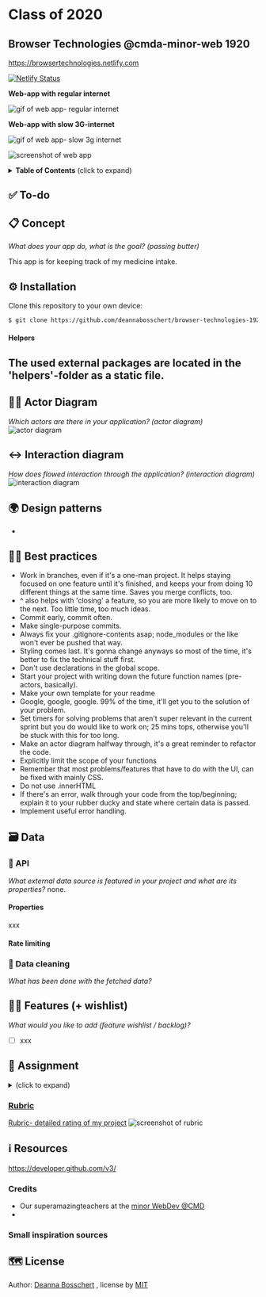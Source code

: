 # Class of 2020
## Browser Technologies @cmda-minor-web 1920
https://browsertechnologies.netlify.com

[![Netlify Status](https://api.netlify.com/api/v1/badges/e56a09e1-89a2-48f3-bd77-6247d77caa09/deploy-status)](https://app.netlify.com/sites/browsertechnologies/deploys)


**Web-app with regular internet**

![gif of web app- regular internet]()

**Web-app with slow 3G-internet**

![gif of web app- slow 3g internet]()

![screenshot of web app]()


<details>
  <summary><strong>Table of Contents</strong> (click to expand)</summary>

<!-- toc -->

- [✅ To-do](#--to-do)
- [📋 Concept](#---concept)
- [⚙️ Installation](#---installation)
    + [Helpers](#helpers)
- [🧑🏼‍ Actor Diagram](#------actor-diagram)
- [↔️ Interaction diagram](#---interaction-diagram)
- [🌍 Design patterns](#---design-patterns)
- [👍🏽 Best practices](#-----best-practices)
- [🗃 Data](#---data)
  * [🐒 Github API](#---github-api)
    + [Properties](#properties)
    + [Rate limiting](#rate-limiting)
  * [💽 Data cleaning](#---data-cleaning)
    + [Filtering the data using array.filter](#filtering-the-data-using-arrayfilter)
    + [Rendering the data to html-representation using array.map](#rendering-the-data-to-html-representation-using-arraymap)
- [👯🏿‍ Features (+ wishlist)](#------features----wishlist-)
- [🏫 Assignment](#---assignment)
  * [Learning goals](#learning-goals)
  * [Week 1 - Server Side Rendering 📡](#week-1---server-side-rendering---)
  * [Week 2 - Progressive Web App 🚀](#week-2---progressive-web-app---)
  * [Week 3 - Critical Rendering Path 📉](#week-3---critical-rendering-path---)
  * [Rubric](#rubric)
- [ℹ️ Resources](#---resources)
  * [Credits](#credits)
  * [Small inspiration sources](#small-inspiration-sources)
- [🗺️ License](#----license)

<!-- tocstop -->

</details>

## ✅ To-do



## 📋 Concept
_What does your app do, what is the goal? (passing butter)_

This app is for keeping track of my medicine intake.

## ⚙️ Installation
Clone this repository to your own device:
```bash
$ git clone https://github.com/deannabosschert/browser-technologies-1920.git
```

#### Helpers
The used external packages are located in the 'helpers'-folder as a static file.
-


## 🧑🏼‍ Actor Diagram
_Which actors are there in your application? (actor diagram)_
![actor diagram](https://github.com/deannabosschert/browser-technologies-1920/blob/master/src/img/actordiagram-01.png)


## ↔️ Interaction diagram
_How does flowed interaction through the application? (interaction diagram)_
![interaction diagram](https://github.com/deannabosschert/browser-technologies-1920/blob/master/src/img/interactiondiagram.png)


## 🌍 Design patterns
-

## 👍🏽 Best practices
- Work in branches, even if it's a one-man project. It helps staying focused on one feature until it's finished, and keeps your from doing 10 different things at the same time. Saves you merge conflicts, too.
- ^ also helps with 'closing' a feature, so you are more likely to move on to the next. Too little time, too much ideas.
- Commit early, commit often.
- Make single-purpose commits.
- Always fix your .gitignore-contents asap; node_modules or the like won't ever be pushed that way.
- Styling comes last. It's gonna change anyways so most of the time, it's better to fix the technical stuff first.
- Don't use declarations in the global scope.
- Start your project with writing down the future function names (pre-actors, basically).
- Make your own template for your readme
- Google, google, google. 99% of the time, it'll get you to the solution of your problem.
- Set timers for solving problems that aren't super relevant in the current sprint but you do would like to work on; 25 mins tops, otherwise you'll be stuck with this for too long.
- Make an actor diagram halfway through, it's a great reminder to refactor the code.
- Explicitly limit the scope of your functions
- Remember that most problems/features that have to do with the UI, can be fixed with mainly CSS.
- Do not use .innerHTML
- If there's an error, walk through your code from the top/beginning; explain it to your rubber ducky and state where certain data is passed.
- Implement useful error handling.

## 🗃 Data

### 🐒 API
_What external data source is featured in your project and what are its properties?_
none.

#### Properties
xxx

#### Rate limiting


### 💽 Data cleaning
_What has been done with the fetched data?_


## 👯🏿‍ Features (+ wishlist)
_What would you like to add (feature wishlist / backlog)?_
- [ ] xxx

## 🏫 Assignment
<details>
  <summary></strong> (click to expand)</summary>
  In this course I learned ...

### Learning goals
-

### Week 1 - Server Side Rendering 📡
Goal: Render web pages server side

### Week 2 - Progressive Web App 🚀
Goal: Convert application to a Progressive Web App

### Week 3 - Critical Rendering Path 📉
Goal: Optimize the Critical Rendering Path

</details>

### [Rubric](https://docs.google.com/spreadsheets/d/e/2PACX-1vSc48v1nrjcwH0llcTd68xyK7f2fDC2UL4d6h4ZNW3DU8ucez6ZOHiId1XSX0RP5ByvLC8p5pVUGZT4/pubhtml)

[Rubric- detailed rating of my project](https://github.com/deannabosschert/browser-technologies-1920/wiki/Rubric)
![screenshot of rubric](https://paper-attachments.dropbox.com/s_A55BA87DF43E0052AB57F649BA137E30CE3E70844B24A22C6154EAF552B93169_1583836131204_Screenshot+2020-03-10+at+11.28.29.png)


## ℹ️ Resources
https://developer.github.com/v3/

### Credits
- Our superamazingteachers at the [minor WebDev @CMD](https://github.com/cmda-minor-web/browser-technologies-1920)
-

### Small inspiration sources

## 🗺️ License

Author: [Deanna Bosschert](https://github.com/deannabosschert) , license by
[MIT](https://github.com/deannabosschert/browser-technologies-1920/blob/master/LICENSE)
